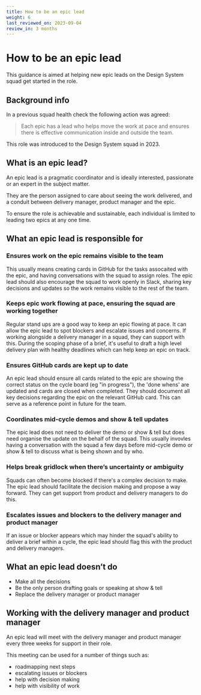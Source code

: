 ```yaml
---
title: How to be an epic lead
weight: 6
last_reviewed_on: 2023-09-04
review_in: 3 months
---
```

# How to be an epic lead

This guidance is aimed at helping new epic leads on the Design System squad get started in the role. 

## Background info
  
In a previous squad health check the following action was agreed:

> Each epic has a lead who helps move the work at pace and ensures there is effective communication inside and outside the team.

This role was introduced to the Design System squad in 2023.

## What is an epic lead?
  
An epic lead is a pragmatic coordinator and is ideally interested, passionate or an expert in the subject matter.

They are the person assigned to care about seeing the work delivered, and a conduit between delivery manager, product manager and the epic.

To ensure the role is achievable and sustainable, each individual is limited to leading two epics at any one time. 

## What an epic lead is responsible for
  
### Ensures work on the epic remains visible to the team
This usually means creating cards in GitHub for the tasks assocaited with the epic, and having conversations with the squad to assign roles. The epic lead should also encourage the squad to work openly in Slack, sharing key decisions and updates so the work remains visible to the rest of the team. 

### Keeps epic work flowing at pace, ensuring the squad are working together 
Regular stand ups are a good way to keep an epic flowing at pace. It can allow the epic lead to spot blockers and escalate issues and concerns. If working alongside a delivery manager in a squad, they can support with this. During the scoping phase of a brief, it's useful to draft a high level delivery plan with healthy deadlines which can help keep an epic on track.  

### Ensures GitHub cards are kept up to date
An epic lead should ensure all cards related to the epic are showing the correct status on the cycle board (eg "in progress"), the 'done whens' are updated and cards are closed when completed. They should document all key decisions regarding the epic on the relevant GitHub card. This can serve as a reference point in future for the team.

### Coordinates mid-cycle demos and show & tell updates
The epic lead does not need to deliver the demo or show & tell but does need organise the update on the behalf of the squad. This usually invovles having a conversation with the squad a few days before mid-cycle demo or show & tell to discuss what is being shown and by who.

### Helps break gridlock when there’s uncertainty or ambiguity
Squads can often become blocked if there's a complex decision to make. The epic lead should facilitate the decision making and propose a way forward. They can get support from product and delivery managers to do this.

### Escalates issues and blockers to the delivery manager and product manager
If an issue or blocker appears which may hinder the squad's ability to deliver a brief within a cycle, the epic lead should flag this with the product and delivery managers. 

## What an epic lead doesn’t do
  
- Make all the decisions
- Be the only person drafting goals or speaking at show & tell
- Replace the delivery manager or product manager

## Working with the delivery manager and product manager

An epic lead will meet with the delivery manager and product manager every three weeks for support in their role.

This meeting can be used for a number of things such as:

- roadmapping next steps
- escalating issues or blockers
- help with decision making
- help with visibility of work
